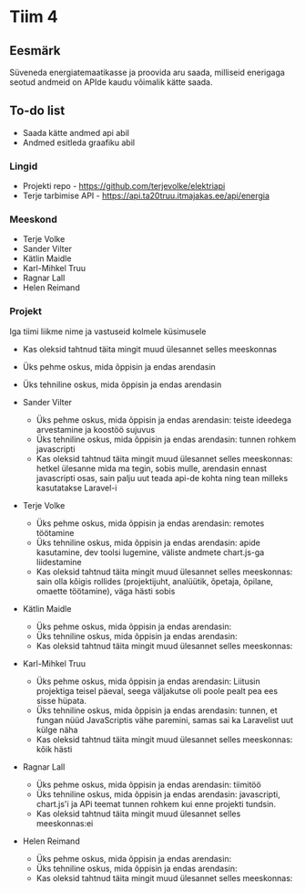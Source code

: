 # Tiim 4

## Eesmärk

Süveneda energiatemaatikasse ja proovida aru saada, milliseid enerigaga seotud andmeid on APIde kaudu võimalik kätte saada.

## To-do list

- Saada kätte andmed api abil
- Andmed esitleda graafiku abil

### Lingid

- Projekti repo - https://github.com/terjevolke/elektriapi
- Terje tarbimise API - https://api.ta20truu.itmajakas.ee/api/energia

### Meeskond

- Terje Volke
- Sander Vilter
- Kätlin Maidle
- Karl-Mihkel Truu
- Ragnar Lall
- Helen Reimand

### Projekt

Iga tiimi liikme nime ja vastuseid kolmele küsimusele

- Kas oleksid tahtnud täita mingit muud ülesannet selles meeskonnas
- Üks pehme oskus, mida õppisin ja endas arendasin
- Üks tehniline oskus, mida õppisin ja endas arendasin

- Sander Vilter

  - Üks pehme oskus, mida õppisin ja endas arendasin: teiste ideedega arvestamine ja koostöö sujuvus
  - Üks tehniline oskus, mida õppisin ja endas arendasin: tunnen rohkem javascripti
  - Kas oleksid tahtnud täita mingit muud ülesannet selles meeskonnas: hetkel ülesanne mida ma tegin, sobis mulle, arendasin ennast javascripti osas, sain palju uut teada api-de kohta ning tean milleks kasutatakse Laravel-i

- Terje Volke

  - Üks pehme oskus, mida õppisin ja endas arendasin: remotes töötamine
  - Üks tehniline oskus, mida õppisin ja endas arendasin: apide kasutamine, dev toolsi lugemine, väliste andmete chart.js-ga liidestamine
  - Kas oleksid tahtnud täita mingit muud ülesannet selles meeskonnas: sain olla kõigis rollides (projektijuht, analüütik, õpetaja, õpilane, omaette töötamine), väga hästi sobis

- Kätlin Maidle

  - Üks pehme oskus, mida õppisin ja endas arendasin:
  - Üks tehniline oskus, mida õppisin ja endas arendasin:
  - Kas oleksid tahtnud täita mingit muud ülesannet selles meeskonnas:

- Karl-Mihkel Truu

  - Üks pehme oskus, mida õppisin ja endas arendasin: Liitusin projektiga teisel päeval, seega väljakutse oli poole pealt pea ees sisse hüpata.
  - Üks tehniline oskus, mida õppisin ja endas arendasin: tunnen, et fungan nüüd JavaScriptis vähe paremini, samas sai ka Laravelist uut külge näha
  - Kas oleksid tahtnud täita mingit muud ülesannet selles meeskonnas: kõik hästi

- Ragnar Lall

  - Üks pehme oskus, mida õppisin ja endas arendasin: tiimitöö
  - Üks tehniline oskus, mida õppisin ja endas arendasin: javascripti, chart.js'i ja APi teemat tunnen rohkem kui enne projekti tundsin.
  - Kas oleksid tahtnud täita mingit muud ülesannet selles meeskonnas:ei

- Helen Reimand
  - Üks pehme oskus, mida õppisin ja endas arendasin:
  - Üks tehniline oskus, mida õppisin ja endas arendasin:
  - Kas oleksid tahtnud täita mingit muud ülesannet selles meeskonnas:
